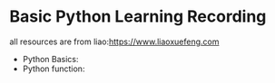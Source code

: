 # Basic Python Learning Recording
all resources are from liao:https://www.liaoxuefeng.com
- Python Basics:
- Python function:
